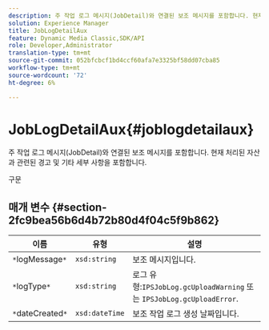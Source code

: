```yaml
---
description: 주 작업 로그 메시지(JobDetail)와 연결된 보조 메시지를 포함합니다. 현재 처리된 자산과 관련된 경고 및 기타 세부 사항을 포함합니다.
solution: Experience Manager
title: JobLogDetailAux
feature: Dynamic Media Classic,SDK/API
role: Developer,Administrator
translation-type: tm+mt
source-git-commit: 052bfcbcf1bd4ccf60afa7e3325bf58dd07cba85
workflow-type: tm+mt
source-wordcount: '72'
ht-degree: 6%

---
```



# JobLogDetailAux{#joblogdetailaux}

주 작업 로그 메시지(JobDetail)와 연결된 보조 메시지를 포함합니다. 현재 처리된 자산과 관련된 경고 및 기타 세부 사항을 포함합니다.

구문

## 매개 변수 {#section-2fc9bea56b6d4b72b80d4f04c5f9b862}

| 이름 | 유형 | 설명 |
|---|---|---|
| `*`logMessage`*` | `xsd:string` | 보조 메시지입니다. |
| `*`logType`*` | `xsd:string` | 로그 유형:`IPSJobLog.gcUploadWarning` 또는 `IPSJobLog.gcUploadError`. |
| `*`dateCreated`*` | `xsd:dateTime` | 보조 작업 로그 생성 날짜입니다. |

